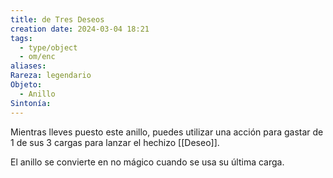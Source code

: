 ```yaml
---
title: de Tres Deseos
creation date: 2024-03-04 18:21
tags:
  - type/object
  - om/enc
aliases: 
Rareza: legendario
Objeto:
  - Anillo
Sintonía:
---
```

Mientras lleves puesto este anillo, puedes utilizar una acción para gastar de 1 de sus 3 cargas para lanzar el hechizo [[Deseo]].

El anillo se convierte en no mágico cuando se usa su última carga.